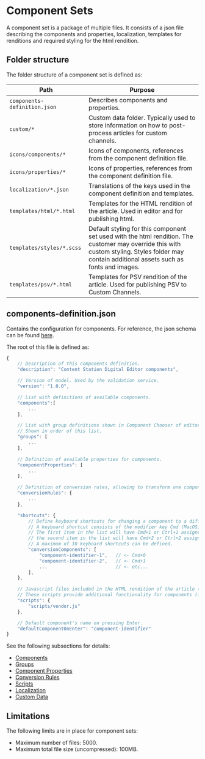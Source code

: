 # Component Sets

A component set is a package of multiple files. It consists of a json file describing the components and properties, localization, templates for renditions and required styling for the html rendition.

## Folder structure

The folder structure of a component set is defined as:

| Path | Purpose |
| ------------- | ------------- |
| `components-definition.json`  | Describes components and properties.  |
| `custom/*` | Custom data folder. Typically used to store information on how to post-process articles for custom channels. |
| `icons/components/*` | Icons of components, references from the component definition file. |
| `icons/properties/*` | Icons of properties, references from the component definition file. |
| `localization/*.json` | Translations of the keys used in the component definition and templates. |
| `templates/html/*.html` | Templates for the HTML rendition of the article. Used in editor and for publishing html.  |
| `templates/styles/*.scss` | Default styling for this component set used with the html rendition. The customer may override this with custom styling. Styles folder may contain additional assets such as fonts and images. |
| `templates/psv/*.html` | Templates for PSV rendition of the article. Used for publishing PSV to Custom Channels. |

## components-definition.json

Contains the configuration for components. For reference, the json schema can be found [here](https://github.com/WoodWing/csde-components-validator/blob/master/lib/components-schema-v1_0_x.ts).

The root of this file is defined as:

```javascript
{
    // Description of this components definition.
    "description": "Content Station Digital Editor components",

    // Version of model. Used by the validation service.
    "version": "1.0.0",

    // List with definitions of available components.
    "components":[
        ...
    ],

    // List with group definitions shown in Component Chooser of editor.
    // Shown in order of this list.
    "groups": [
        ...
    ],

    // Definition of available properties for components.
    "componentProperties": [
        ...
    ],

    // Definition of conversion rules, allowing to transform one component into another.
    "conversionRules": {
        ...
    },

    "shortcuts": {
        // Define keyboard shortcuts for changing a component to a different type.
        // A keyboard shortcut consists of the modifier key Cmd (MacOS) or Ctrl (Windows) plus a number from 0 to 9.
        // The first item in the list will have Cmd+1 or Ctrl+1 assigned, 
        // the second item in the list will have Cmd+2 or Ctrl+2 assigned, and so on.
        // A maximum of 10 keyboard shortcuts can be defined.
        "conversionComponents": [
            "component-identifier-1",   // <- Cmd+0
            "component-identifier-2",   // <- Cmd+1
            ...                         // <- etc...
        ],
    },

    // Javascript files included in the HTML rendition of the article (editor and published html articles).
    // These scripts provide additional functionality for components (for example the slideshow).
    "scripts": {
        "scripts/vendor.js"
    },

    // Default component's name on pressing Enter.
    "defaultComponentOnEnter": "component-identifier"
}
```

See the following subsections for details:

* [Components](COMPONENTS.md)
* [Groups](GROUPS.md)
* [Component Properties](PROPERTIES.md)
* [Conversion Rules](CONVERSION_RULES.md)
* [Scripts](SCRIPTS.md)
* [Localization](LOCALIZATION.md)
* [Custom Data](CUSTOM_DATA.md)

## Limitations

The following limits are in place for component sets:
* Maximum number of files: 5000.
* Maximum total file size (uncompressed): 100MB.
